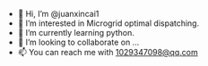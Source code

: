 - 👋 Hi, I’m @juanxincai1
- 👀 I’m interested in Microgrid optimal dispatching.
- 🌱 I’m currently learning python.
- 💞️ I’m looking to collaborate on ...
- 📫 You can reach me with 1029347098@qq.com

<!---
juanxincai1/juanxincai1 is a ✨ special ✨ repository because its `README.md` (this file) appears on your GitHub profile.
You can click the Preview link to take a look at your changes.
--->
